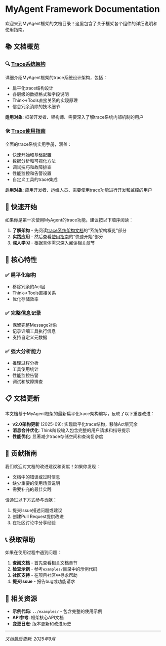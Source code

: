 # MyAgent Framework Documentation

欢迎来到MyAgent框架的文档目录！这里包含了关于框架各个组件的详细说明和使用指南。

## 📚 文档概览

### 🔍 [Trace系统架构](./trace_system_architecture.md)
详细介绍MyAgent框架的trace系统设计架构，包括：
- 扁平化trace结构设计
- 各层级的数据格式和字段说明
- Think→Tools直接关系的实现原理
- 信息冗余消除的技术细节

**适用对象**: 框架开发者、架构师、需要深入了解trace系统内部机制的用户

### 🛠️ [Trace使用指南](./trace_usage_guide.md) 
全面的trace系统实用手册，涵盖：
- 快速开始和基础配置
- 数据分析和可视化方法
- 调试技巧和故障排查
- 性能监控和告警设置
- 自定义工具的trace集成

**适用对象**: 应用开发者、运维人员、需要使用trace功能进行开发和监控的用户

## 🚀 快速开始

如果你是第一次使用MyAgent的trace功能，建议按以下顺序阅读：

1. **了解架构** - 先阅读[trace系统架构文档](./trace_system_architecture.md)的"系统架构概览"部分
2. **实践应用** - 然后查看[使用指南](./trace_usage_guide.md)的"快速开始"部分
3. **深入学习** - 根据具体需求深入阅读相关章节

## 🔧 核心特性

### ✅ 扁平化架构
- 移除冗余的Act层
- Think→Tools直接关系
- 优化存储效率

### ✅ 完整信息记录
- 保留完整Message对象
- 记录详细工具执行信息
- 支持自定义元数据

### ✅ 强大分析能力
- 推理过程分析
- 工具使用统计
- 性能监控告警
- 调试和故障排查

## 📋 文档更新

本文档基于MyAgent框架的最新扁平化trace架构编写，反映了以下重要改进：

- **v2.0架构更新** (2025-09): 实现扁平化trace结构，移除Act层冗余
- **消息合并优化**: Think阶段输入包含完整的用户请求和指导提示
- **性能优化**: 显著减少trace存储空间和查询复杂度

## 🤝 贡献指南

我们欢迎对文档的改进建议和贡献！如果你发现：

- 文档中的错误或过时信息
- 缺少重要的使用场景说明
- 需要补充的最佳实践

请通过以下方式参与贡献：

1. 提交Issue描述问题或建议
2. 创建Pull Request提供改进
3. 在社区讨论中分享经验

## 📞 获取帮助

如果在使用过程中遇到问题：

1. **查阅文档** - 首先查看相关文档章节
2. **检查示例** - 参考`examples/`目录中的示例代码
3. **社区支持** - 在项目社区中寻求帮助
4. **提交Issue** - 报告bug或功能请求

## 🔗 相关资源

- **示例代码**: `../examples/` - 包含完整的使用示例
- **API参考**: 框架核心API文档
- **变更日志**: 版本更新和改进历史

---

*文档最后更新: 2025年9月*